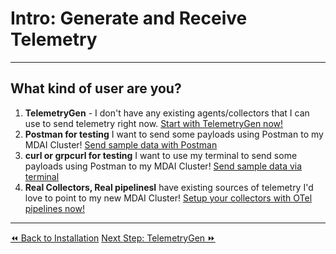 # Intro: Generate and Receive Telemetry
----

## What kind of user are you?

1. **TelemetryGen** - I don't have any existing agents/collectors that I can use to send telemetry right now. [Start with TelemetryGen now!](./testing/telemetrygen.md)
2. **Postman for testing** I want to send some payloads using Postman to my MDAI Cluster! [Send sample data with Postman](./postman.md)
3. **curl or grpcurl for testing** I want to use my terminal to send some payloads using Postman to my MDAI Cluster! [Send sample data via terminal](./curl_grpcurl.md)
4. **Real Collectors, Real pipelinesI** have existing sources of telemetry I'd love to point to my new MDAI Cluster! [Setup your collectors with OTel pipelines now!](./real_collector_agent.md)


----
<span class="left"><a href="../installation.md">⏪ Back to Installation</a></span>
<span class="right"><a href="./telemetrygen.md">Next Step: TelemetryGen ⏩</a></span>
